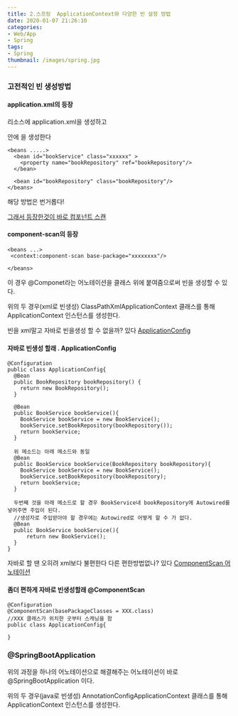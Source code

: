 ```yaml
---
title: 2.스프링  ApplicationContext와 다양한 빈 설정 방법
date: 2020-01-07 21:26:10
categories:
- Web/App
- Spring
tags:
- Spring
thumbnail: /images/spring.jpg
---
```



### 고전적인 빈 생성방법

#### application.xml의 등장
리소스에 application.xml을 생성하고

<beans></beans> 안에 <bean> 을 생성한다
```
<beans .....>
  <bean id="bookService" class="xxxxxx" >
    <property name="bookRepository" ref="bookRepository"/>
  </bean>

  <bean id="bookRepository" class="bookRepository"/>
</beans>
```

해당 방법은 번거롭다!

<u>그래서 등장한것이 바로 컴포넌트 스캔</u>
#### component-scan의 등장
```
<beans ...>
 <context:component-scan base-package="xxxxxxxx"/>

</beans>
```
이 경우 @Componet라는 어노테이션을 클래스 위에 붙여줌으로써 빈을 생성할 수 있다.

위의 두 경우(xml로 빈생성) ClassPathXmlApplicationContext 클래스를 통해 ApplicationContext 인스턴스를 생성한다.

빈을 xml말고 자바로 빈을생성 할 수 없을까? 있다
<u> ApplicationConfig</u>

#### 자바로 빈생성 할래 . ApplicationConfig
```
@Configuration
public class ApplicationConfig{
  @Bean
  public BookRepository bookRepository() {
    return new BookRepository();
  }

  @Bean
  public BookService bookService(){
    BookService bookService = new BookService();
    bookService.setBookRepository(bookRepository());
    return bookService;
  }

  위 메소드는 아래 메소드와 동일
  @Bean
  public BookService bookService(BookRepository bookRepository){
    BookService bookService = new BookService();
    bookService.setBookRepository(bookRepository);
    return bookService;
  }  

  두번째 것을 아래 메소드로 할 경우 BookService내 bookRepository에 Autowired를 넣어주면 주입이 된다.
  //생성자로 주입받아야 할 경우에는 Autowired로 어떻게 할 수 가 없다.
  @Bean
  public BookService bookService(){
      return new BookService();
  }
}
```

자바로 할 땐 오히려 xml보다 불편한다 다른 편한방법없나? 있다
<u>ComponentScan 어노테이션  </u>
#### 좀더 편하게 자바로 빈생성할래 @ComponentScan

```
@Configuration
@ComponentScan(basePackageClasses = XXX.class)
//XXX 클래스가 위치한 곳부터 스캐닝을 함
public class ApplicationConfig{

}

```

### @SpringBootApplication
위의 과정을 하나의 어노테이션으로 해결해주는 어노테이션이 바로 @SpringBootApplication 이다.


위의 두 경우(java로 빈생성) AnnotationConfigApplicationContext 클래스를 통해 ApplicationContext 인스턴스를 생성한다.
